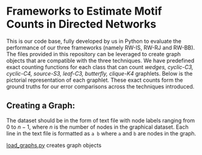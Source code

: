 # Frameworks to Estimate Motif Counts in Directed Networks
This is our code base, fully developed by us in Python to evaluate the performance of our three frameworks (namely RW-IS, RW-RJ and RW-BB). The files provided in this  repository can be leveraged to create graph objects that are compatible with the three techniques. We have predefined exact counting functions for each class that can count _wedges, cyclic-C3, cyclic-C4, source-S3, leaf-C3, butterfly, clique-K4_ graphlets. Below is the pictorial representation of each graphlet. These exact counts form the ground truths for our error comparisons across the techniques introduced. 

## Creating a Graph:
The dataset should be in the form of text file with node labels ranging from $0$ to $n-1$, where $n$ is the number of nodes in the graphical dataset. Each line in the text file is formatted as `a b` where `a` and `b` are nodes in the graph. 

[load_graphs.py](load_graphs.py) creates graph objects 

